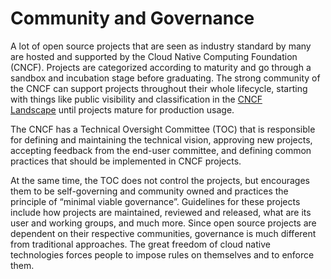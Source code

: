 # Community and Governance

A lot of open source projects that are seen as industry standard by many are hosted and supported by the Cloud Native Computing Foundation (CNCF). Projects are categorized according to maturity and go through a sandbox and incubation stage before graduating. The strong community of the CNCF can support projects throughout their whole lifecycle, starting with things like public visibility and classification in the [CNCF Landscape](https://www.cncf.io/projects/) until projects mature for production usage.

The CNCF has a Technical Oversight Committee (TOC) that is responsible for defining and maintaining the technical vision, approving new projects, accepting feedback from the end-user committee, and defining common practices that should be implemented in CNCF projects.

At the same time, the TOC does not control the projects, but encourages them to be self-governing and community owned and practices the principle of “minimal viable governance”. Guidelines for these projects include how projects are maintained, reviewed and released, what are its user and working groups, and much more. Since open source projects are dependent on their respective communities, governance is much different from traditional approaches. The great freedom of cloud native technologies forces people to impose rules on themselves and to enforce them.